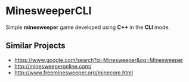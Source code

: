 # MinesweeperCLI

Simple **minesweeper** game developed using **C++** in the **CLI** mode.

## Similar Projects

- https://www.google.com/search?q=Minesweeper&oq=Minesweeper
- http://minesweeperonline.com/
- http://www.freeminesweeper.org/minecore.html
